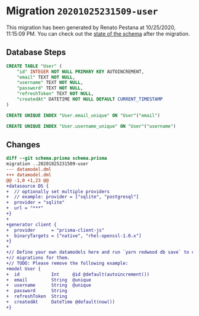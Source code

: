 # Migration `20201025231509-user`

This migration has been generated by Renato Pestana at 10/25/2020, 11:15:09 PM.
You can check out the [state of the schema](./schema.prisma) after the migration.

## Database Steps

```sql
CREATE TABLE "User" (
    "id" INTEGER NOT NULL PRIMARY KEY AUTOINCREMENT,
    "email" TEXT NOT NULL,
    "username" TEXT NOT NULL,
    "password" TEXT NOT NULL,
    "refreshToken" TEXT NOT NULL,
    "createdAt" DATETIME NOT NULL DEFAULT CURRENT_TIMESTAMP
)

CREATE UNIQUE INDEX "User.email_unique" ON "User"("email")

CREATE UNIQUE INDEX "User.username_unique" ON "User"("username")
```

## Changes

```diff
diff --git schema.prisma schema.prisma
migration ..20201025231509-user
--- datamodel.dml
+++ datamodel.dml
@@ -1,0 +1,23 @@
+datasource DS {
+  // optionally set multiple providers
+  // example: provider = ["sqlite", "postgresql"]
+  provider = "sqlite"
+  url = "***"
+}
+
+generator client {
+  provider      = "prisma-client-js"
+  binaryTargets = ["native", "rhel-openssl-1.0.x"]
+}
+
+// Define your own datamodels here and run `yarn redwood db save` to create
+// migrations for them.
+// TODO: Please remove the following example:
+model User {
+  id            Int     @id @default(autoincrement())
+  email         String  @unique
+  username      String  @unique
+  password      String
+  refreshToken  String
+  createdAt     DateTime @default(now())
+}
```


